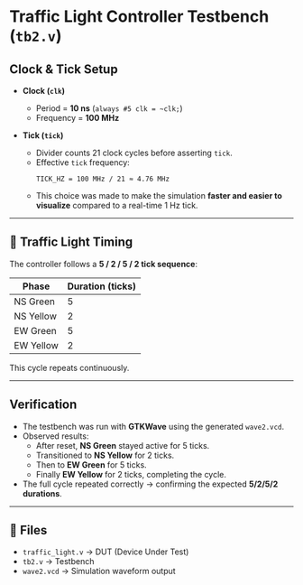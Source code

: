 # Traffic Light Controller Testbench (`tb2.v`)

## Clock & Tick Setup
- **Clock (`clk`)**
  - Period = **10 ns** (`always #5 clk = ~clk;`)
  - Frequency = **100 MHz**

- **Tick (`tick`)**
  - Divider counts 21 clock cycles before asserting `tick`.
  - Effective `tick` frequency:
    ```
    TICK_HZ = 100 MHz / 21 ≈ 4.76 MHz
    ```
  - This choice was made to make the simulation **faster and easier to visualize** compared to a real-time 1 Hz tick.

---

## 🚦 Traffic Light Timing
The controller follows a **5 / 2 / 5 / 2 tick sequence**:

| Phase        | Duration (ticks) |
|--------------|------------------|
| NS Green     | 5 |
| NS Yellow    | 2 |
| EW Green     | 5 |
| EW Yellow    | 2 |

This cycle repeats continuously.

---

## Verification
- The testbench was run with **GTKWave** using the generated `wave2.vcd`.
- Observed results:
  - After reset, **NS Green** stayed active for 5 ticks.
  - Transitioned to **NS Yellow** for 2 ticks.
  - Then to **EW Green** for 5 ticks.
  - Finally **EW Yellow** for 2 ticks, completing the cycle.
- The full cycle repeated correctly → confirming the expected **5/2/5/2 durations**.

---


## 📂 Files
- `traffic_light.v` → DUT (Device Under Test)
- `tb2.v` → Testbench
- `wave2.vcd` → Simulation waveform output
